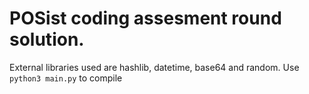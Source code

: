 # POSist coding assesment round solution.

External libraries used are hashlib, datetime, base64 and random.
Use `python3 main.py` to compile
